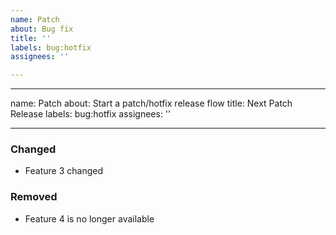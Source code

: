 ```yaml
---
name: Patch
about: Bug fix
title: ''
labels: bug:hotfix
assignees: ''

---
```


---
name: Patch
about: Start a patch/hotfix release flow
title: Next Patch Release
labels: bug:hotfix
assignees: ''

---

### Changed
- Feature 3 changed

### Removed
- Feature 4 is no longer available
